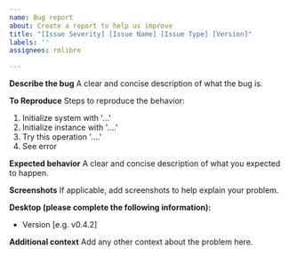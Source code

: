 ```yaml
---
name: Bug report
about: Create a report to help us improve
title: "[Issue Severity] [Issue Name] [Issue Type] [Version]"
labels: ''
assignees: rmlibre

---
```


**Describe the bug**
A clear and concise description of what the bug is.

**To Reproduce**
Steps to reproduce the behavior:
1. Initialize system with '...'
2. Initialize instance with '....'
3. Try this operation '....'
4. See error

**Expected behavior**
A clear and concise description of what you expected to happen.

**Screenshots**
If applicable, add screenshots to help explain your problem.

**Desktop (please complete the following information):**
 - Version [e.g. v0.4.2]

**Additional context**
Add any other context about the problem here.
